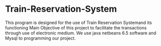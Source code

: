 # Train-Reservation-System
This program is designed for the use of Train Reservation Systemand its functioning Main Objective of this project to facilitate the transactions through use of electronic medium. We use java netbeans 6.5 software and Mysql to programming  our project. 
